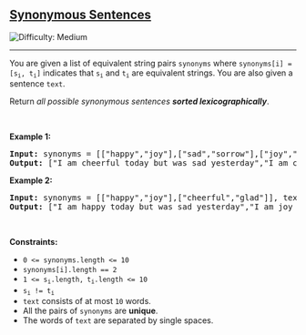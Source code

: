 <h2><a href="https://leetcode.com/problems/synonymous-sentences">Synonymous Sentences</a></h2> <img src='https://img.shields.io/badge/Difficulty-Medium-orange' alt='Difficulty: Medium' /><hr><p>You are given a list of equivalent string pairs <code>synonyms</code> where <code>synonyms[i] = [s<sub>i</sub>, t<sub>i</sub>]</code> indicates that <code>s<sub>i</sub></code> and <code>t<sub>i</sub></code> are equivalent strings. You are also given a sentence <code>text</code>.</p>

<p>Return <em>all possible synonymous sentences <strong>sorted lexicographically</strong></em>.</p>

<p>&nbsp;</p>
<p><strong class="example">Example 1:</strong></p>

<pre>
<strong>Input:</strong> synonyms = [[&quot;happy&quot;,&quot;joy&quot;],[&quot;sad&quot;,&quot;sorrow&quot;],[&quot;joy&quot;,&quot;cheerful&quot;]], text = &quot;I am happy today but was sad yesterday&quot;
<strong>Output:</strong> [&quot;I am cheerful today but was sad yesterday&quot;,&quot;I am cheerful today but was sorrow yesterday&quot;,&quot;I am happy today but was sad yesterday&quot;,&quot;I am happy today but was sorrow yesterday&quot;,&quot;I am joy today but was sad yesterday&quot;,&quot;I am joy today but was sorrow yesterday&quot;]
</pre>

<p><strong class="example">Example 2:</strong></p>

<pre>
<strong>Input:</strong> synonyms = [[&quot;happy&quot;,&quot;joy&quot;],[&quot;cheerful&quot;,&quot;glad&quot;]], text = &quot;I am happy today but was sad yesterday&quot;
<strong>Output:</strong> [&quot;I am happy today but was sad yesterday&quot;,&quot;I am joy today but was sad yesterday&quot;]
</pre>

<p>&nbsp;</p>
<p><strong>Constraints:</strong></p>

<ul>
	<li><code>0 &lt;= synonyms.length &lt;= 10</code></li>
	<li><code>synonyms[i].length == 2</code></li>
	<li><code>1 &lt;= s<sub>i</sub>.length,<sub> </sub>t<sub>i</sub>.length &lt;= 10</code></li>
	<li><code>s<sub>i</sub> != t<sub>i</sub></code></li>
	<li><code>text</code> consists of at most <code>10</code> words.</li>
	<li>All the pairs of&nbsp;<code>synonyms</code> are <strong>unique</strong>.</li>
	<li>The words of <code>text</code> are separated by single spaces.</li>
</ul>
